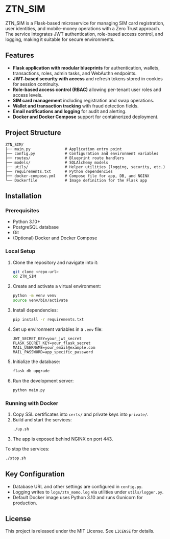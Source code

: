 # ZTN_SIM

ZTN_SIM is a Flask-based microservice for managing SIM card registration, user identities, and mobile-money operations with a Zero Trust approach. 
The service integrates JWT authentication, role-based access control, and logging, making it suitable for secure environments.

## Features

- **Flask application with modular blueprints** for authentication, wallets, transactions, roles, admin tasks, and WebAuthn endpoints.
- **JWT-based security with access** and refresh tokens stored in cookies for session continuity.
- **Role-based access control (RBAC)** allowing per-tenant user roles and access levels.
- **SIM card management** including registration and swap operations.
- **Wallet and transaction tracking** with fraud detection fields.
- **Email notifications and logging** for audit and alerting.
- **Docker and Docker Compose** support for containerized deployment.

## Project Structure

```
ZTN_SIM/
├── main.py               # Application entry point
├── config.py             # Configuration and environment variables
├── routes/               # Blueprint route handlers
├── models/               # SQLAlchemy models
├── utils/                # Helper utilities (logging, security, etc.)
├── requirements.txt      # Python dependencies
├── docker-compose.yml    # Compose file for app, DB, and NGINX
└── Dockerfile            # Image definition for the Flask app
```

## Installation

### Prerequisites

- Python 3.10+
- PostgreSQL database
- Git
- (Optional) Docker and Docker Compose

### Local Setup

1. Clone the repository and navigate into it:
   ```bash
   git clone <repo-url>
   cd ZTN_SIM
   ```
2. Create and activate a virtual environment:
   ```bash
   python -m venv venv
   source venv/bin/activate
   ```
3. Install dependencies:
   ```bash
   pip install -r requirements.txt
   ```
4. Set up environment variables in a `.env` file:
   ```env
   JWT_SECRET_KEY=your_jwt_secret
   FLASK_SECRET_KEY=your_flask_secret
   MAIL_USERNAME=your_email@example.com
   MAIL_PASSWORD=app_specific_password
   ```
5. Initialize the database:
   ```bash
   flask db upgrade
   ```
6. Run the development server:
   ```bash
   python main.py
   ```

### Running with Docker

1. Copy SSL certificates into `certs/` and private keys into `private/`.
2. Build and start the services:
   ```bash
   ./up.sh
   ```
3. The app is exposed behind NGINX on port 443.

To stop the services:
```bash
./stop.sh
```

## Key Configuration

- Database URL and other settings are configured in `config.py`.
- Logging writes to `logs/ztn_momo.log` via utilities under `utils/logger.py`.
- Default Docker image uses Python 3.10 and runs Gunicorn for production.

## License

This project is released under the MIT License. See `LICENSE` for details.
